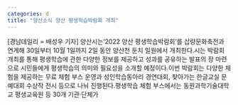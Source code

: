 ```yaml
---
categories: d
title: "양산소식 양산 평생학습박람회 개최"
---
```

[경남데일리 = 배성우 기자] 양산시는‘2022 양산 평생학습박람회’를 삽량문화축전과 연계해 30일부터 10월 1일까지 2일 동안 양산천 둔치 일원에서 개최한다.시는 박람회 개최를 통해 평생학습에 관한 다양한 정보를 제공하고 성과를 공유하는 발표의 장 마련으로 시민들에게 평생학습의 의미와 필요성을 소개할 예정이다.이번 박람회는 다양한 체험을 제공하는 무료 체험 부스 운영과 성인학습동아리 경연대회, 찾아가는 한글교실 문예대회 수상작 전시 등으로 나눠 진행된다.평생학습 체험 부스에서는 동원과학기술대학교 평생교육원 등 30개 기관·단체가